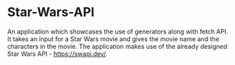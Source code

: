 # Star-Wars-API
An application which showcases the use of generators along with fetch API. 
<br>
It takes an input for a Star Wars movie and gives the movie name and the characters in the movie.
The application makes use of the already designed Star Wars API - https://swapi.dev/.
